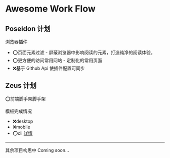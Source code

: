 # Awesome Work Flow

## Poseidon 计划

浏览器插件

* ⭕页面元素过滤 - 屏蔽浏览器中影响阅读的元素，打造纯净的阅读体验。
* ⭕更方便的访问常用网站 - 定制化的常用页面
* ❌基于 Github Api 使插件配置可同步

## Zeus 计划

⭕前端脚手架脚手架

模板完成情况
* ❌desktop
* ❌mobile
* ⭕cli [详情](https://github.com/hongxuWei/zeus-template/tree/cli)

---

其余项目构思中 Coming soon...
